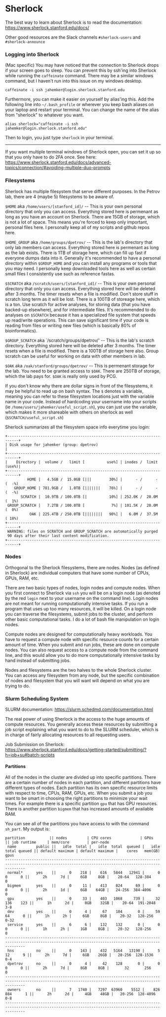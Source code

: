 # Sherlock

The best way to learn about Sherlock is to read the documentation: https://www.sherlock.stanford.edu/docs/

Other good resources are the Slack channels `#sherlock-users` and `#sherlock-announce`

### Logging into Sherlock

(Mac specific) You may have noticed that the connection to Sherlock drops if your screen goes to sleep. You can prevent this by ssh'ing into Sherlock while running the `caffeinate` command. There may be a similar windows command, but I haven't run into this issue on my windows desktop.
```
caffeinate -i ssh jahemker@login.sherlock.stanford.edu
```
Furthermore, you can make it easier on yourself by alias'ing this. Add the following line into `~/.bash_profile` or wherever you keep bash aliases on your laptop and restart your terminal. You can change the name of the alias from "sherlock" to whatever you want.
```
alias sherlock="caffeinate -i ssh jahemker@login.sherlock.stanford.edu"
```

Then to login, you just type `sherlock` in your terminal.

---

If you want multiple terminal windows of Sherlock open, you can set it up so that you only have to do 2FA once. See here: https://www.sherlock.stanford.edu/docs/advanced-topics/connection/#avoiding-multiple-duo-prompts 
### Filesystems

Sherlock has multiple filesystem that serve different purposes. In the Petrov lab, there are 4 (maybe 5) filesystems to be aware of.

`$HOME` aka `/home/users/[stanford_id]/` -- This is your own personal directory that only you can access. Everything stored here is permenant as long as you have an account on Sherlock. There are 15GB of storage, which is not a lot of space. This means you're forced to keep only important, personal files here. I personally keep all of my scripts and github repos here.

`$HOME_GROUP` aka `/home/groups/dpetrov/` -- This is the lab's directory that only lab members can access. Everything stored here is permenant as long as the lab exists. There is 1TB of storage here, which can fill up fast if everyone dumps data into it. Generally it's recommended to have a personal directory within `$GROUP_HOME` and you can install any programs or tools that you may need. I personally keep downloaded tools here as well as certain small files I consistently use such as reference fastas.

`$SCRATCH` aka `/scratch/users/[stanford_id]/` -- This is your own personal directory that only you can access. Everything stored here will be deleted after 3 months. The timer resets when a file is modified. Don't store stuff in scratch long term as it will be lost. There is a 100TB of storeage here, which is a ton. Use scratch for active analyses, for storing data (that you have backed-up elsewhere), and for intermediate files. It's recommended to do analyses on `$SCRATCH` because it has a specialized file system that speeds up read/write operations. This can save significant time if your code is reading from files or writing new files (which is basically 80% of bioinformatics).

`$GROUP_SCRATCH` aka `/scratch/groups/dpetrov/' -- This is the lab's scratch directory. Everything stored here will be deleted after 3 months. The timer resets when a file is modified. There is a 100TB of storage here also. Group scratch can be useful for working on data with other members in lab.

`$OAK` aka `/oak/stanford/groups/dpetrov/` -- This is permenant storage for the lab. You need to be granted access to `$OAK`. There are 250TB of storage, which the lab pays for. `$OAK` is really only used by PCG.

If you don't know why there are dollar signs in front of the filesystems, it may be helpful to read up on bash syntax. The `$` denotes a variable, meaning you can refer to these filesystem locations just with the variable name in your code. Instead of hardcoding your username into your scripts (ie `/home/users/jahemker/useful_script.sh`), you can just use the variable, which makes it more shareable with others on sherlock as well (`$SCRATCH/useful_script.sh`)

Sherlock summarizes all the filesystem space info everytime you login:
```
+---------------------------------------------------------------------------+
| Disk usage for jahemker (group: dpetrov)                                  |
+---------------------------------------------------------------------------+
|    Directory |  volume /   limit [          use%] | inodes /  limit (use%)|
+---------------------------------------------------------------------------+
          HOME |   4.5GB /  15.0GB [|||        30%] |      - /      - (  -%) 
    GROUP_HOME | 781.9GB /   1.0TB [|||||||    76%] |      - /      - (  -%) 
       SCRATCH |  10.9TB / 100.0TB [|          10%] | 252.0K /  20.0M (  1%) 
 GROUP_SCRATCH |   7.2TB / 100.0TB [            7%] | 101.5K /  20.0M (  0%) 
           OAK | 225.4TB / 250.0TB [||||||||   90%] |   6.8M /  37.5M ( 18%) 
+---------------------------------------------------------------------------+
 WARNING: files on SCRATCH and GROUP_SCRATCH are automatically purged
 90 days after their last content modification.
+---------------------------------------------------------------------------+
```


### Nodes

Orthogonal to the Sherlock filesystems, there are nodes. Nodes (as defined in Sherlock) are individual computers that have some number of CPUs, GPUs, RAM, etc. 

There are two basic types of nodes, login nodes and compute nodes. When you first connect to Sherlock via `ssh` you will be on a login node (as denoted by the red `login` next to your username on the command line). Login nodes are not meant for running computationally intensive tasks. If you run a program that uses up too many resources, it will be killed. On a login node you can traverse the filesystems, submit jobs to the cluster, and perform other basic computational tasks. I do a lot of bash file manipulation on login nodes.

Compute nodes are designed for computationally heavy workloads. You have to request a compute node with specific resource counts for a certain amount of time. When you submit and run jobs, these are done on compute nodes. You can also request access to a compute node from the command line, and this would allow you to do more computationally intensive tasks by hand instead of submitting jobs.

Nodes and filesystems are the two halves to the whole Sherlock cluster. You can access any filesystem from any node, but the specific combination of nodes and filesystem that you will want will depend on what you are trying to do.


### Slurm Scheduling System

SLURM documentation: https://slurm.schedmd.com/documentation.html

The real power of using Sherlock is the access to the huge amounts of compute resources. You generally access these resources by submitting a job script explaining what you want to do to the SLURM scheduler, which is in charge of fairly allocating resources to all requesting users.

Job Submission on Sherlock: https://www.sherlock.stanford.edu/docs/getting-started/submitting/?h=job+su#batch-scripts

#### Partitions

All of the nodes in the cluster are divided up into specific partitions. There are a certain number of nodes in each partition, and different partitions have different types of nodes. Each partition has its own specific resource limits with respect to time, CPUs, RAM, GPUs, etc. When you submit a job you want to be smart in choosing the right partitions to minimize your wait times. For example there is a specific partition `gpu` that has GPU resources. There is another partition `bigmem` that has increased amounts of available RAM.

You can see all of the partitions you have access to with the command `sh_part`.
My output is:
```
partition           || nodes         | CPU cores             | GPUs                 || job runtime     | mem/core        | per-node
 name         public ||   idle  total |   idle  total  queued |   idle  total queued || default maximum | default maximum |    cores   mem(GB)  gpus
-----------------------------------------------------------------------------------------------------------------------------------------------------
 normal*      yes    ||      0    218 |    616   5844   12941 |      0      0      0 ||      2h      7d |     6GB     8GB |    20-64   128-384     0
 bigmem       yes    ||      0     11 |    413    824      69 |      0      0      0 ||      2h      1d |     6GB    64GB |   24-256  384-4096     0
 gpu          yes    ||      0     33 |    403   1068     739 |     32    136    123 ||      1h      2d |     8GB    32GB |    20-64  191-2048   3-8
 dev          yes    ||      0      4 |     67    104       0 |     59     64      0 ||      1h      2h |     6GB     8GB |    20-32   128-256  0-32
 service      yes    ||      6      6 |    132    132       0 |      0      0      0 ||      1h      2h |     1GB     8GB |    20-32   128-256     0
-----------------------------------------------------------------------------------------------------------------------------------------------------
 hns          no     ||      0    143 |    432   5164   13190 |      5     12      9 ||      2h      7d |     6GB    26GB |   20-256  128-1536   0-4
 dpetrov      no     ||      0      4 |     42    128       0 |      0      0      0 ||      2h      7d |     8GB     8GB |       32       256     0
-----------------------------------------------------------------------------------------------------------------------------------------------------
 owners       no     ||      7   1740 |   7297  63960    5512 |    826    884      1 ||      2h      2d |     4GB    48GB |   20-256  128-4096   0-8
-----------------------------------------------------------------------------------------------------------------------------------------------------
```







